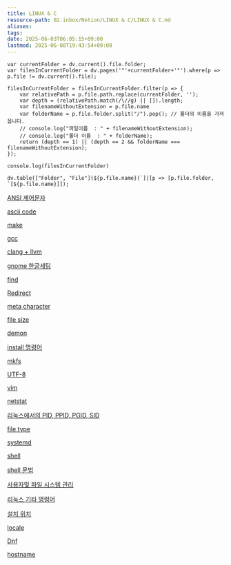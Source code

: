```yaml
---
title: LINUX & C
resource-path: 02.inbox/Notion/LINUX & C/LINUX & C.md
aliases:
tags:
date: 2025-06-03T06:05:15+09:00
lastmod: 2025-06-08T19:43:54+09:00
---
```

```dataviewjs
var currentFolder = dv.current().file.folder;
var filesInCurrentFolder = dv.pages('"'+currentFolder+'"').where(p => p.file != dv.current().file);

filesInCurrentFolder = filesInCurrentFolder.filter(p => {
    var relativePath = p.file.path.replace(currentFolder, '');
    var depth = (relativePath.match(/\//g) || []).length;
    var filenameWithoutExtension = p.file.name
    var folderName = p.file.folder.split("/").pop(); // 폴더의 이름을 가져옵니다.
    // console.log("파일이름  : " + filenameWithoutExtension);
    // console.log("폴더 이름  : " + folderName);
    return (depth == 1) || (depth == 2 && folderName === filenameWithoutExtension);
});

console.log(filesInCurrentFolder)

dv.table(["Folder", "File"](${p.file.name})`]|[p => [p.file.folder, `[${p.file.name}]]);
```

[ANSI 제어문자](ANSI%20제어문자.md)

[ascii code](../../ascii%20code.md)

  

[make](make.md)

[gcc](gcc.md)

[clang + llvm](clang%20+%20llvm.md)

  

[gnome 한글세팅](gnome%20한글세팅.md)

[find](find.md)

[Redirect](Redirect.md)

[meta character](meta%20character.md)

[file size](file%20size.md)

[demon](demon.md)

[install 명령어](install%20명령어.md)

[mkfs](mkfs.md)

[UTF-8](../../UTF-8.md)

[vim](vim.md)

[netstat](netstat.md)

[리눅스에서의 PID, PPID, PGID, SID](리눅스에서의%20PID,%20PPID,%20PGID,%20SID.md)

[file type](file%20type.md)

[systemd](systemd.md)

[shell](shell.md)

  

[shell 문법](shell%20문법.md)

[사용자및 파일 시스템 관리](사용자및%20파일%20시스템%20관리/사용자및%20파일%20시스템%20관리.md)

[리눅스 기타 명령어](리눅스%20기타%20명령어.md)

[설치 위치](설치%20위치.md)

[locale](locale.md)

[Dnf](Dnf/Dnf.md)

[hostname](hostname.md)